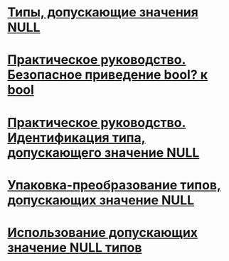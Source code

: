 # [Типы, допускающие значения NULL](index.md)
# [Практическое руководство. Безопасное приведение bool? к bool](how-to-safely-cast-from-bool-to-bool.md)
# [Практическое руководство. Идентификация типа, допускающего значение NULL](how-to-identify-a-nullable-type.md)
# [Упаковка-преобразование типов, допускающих значение NULL](boxing-nullable-types.md)
# [Использование допускающих значение NULL типов](using-nullable-types.md)
